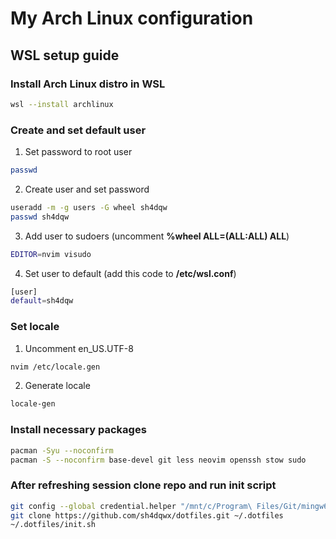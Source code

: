 # My Arch Linux configuration
## WSL setup guide
### Install Arch Linux distro in WSL
```bash
wsl --install archlinux
```
### Create and set default user
1. Set password to root user
```bash
passwd
```
2. Create user and set password
```bash
useradd -m -g users -G wheel sh4dqw
passwd sh4dqw
```
3. Add user to sudoers (uncomment **%wheel ALL=(ALL:ALL) ALL**)
```bash
EDITOR=nvim visudo
```
4. Set user to default (add this code to **/etc/wsl.conf**)
```bash
[user]
default=sh4dqw
```
### Set locale
1. Uncomment en_US.UTF-8
```bash
nvim /etc/locale.gen
```
2. Generate locale
```bash
locale-gen
```
### Install necessary packages
```bash
pacman -Syu --noconfirm
pacman -S --noconfirm base-devel git less neovim openssh stow sudo
```
### After refreshing session clone repo and run init script
```bash
git config --global credential.helper "/mnt/c/Program\ Files/Git/mingw64/bin/git-credential-manager.exe"
git clone https://github.com/sh4dqwx/dotfiles.git ~/.dotfiles
~/.dotfiles/init.sh
```
